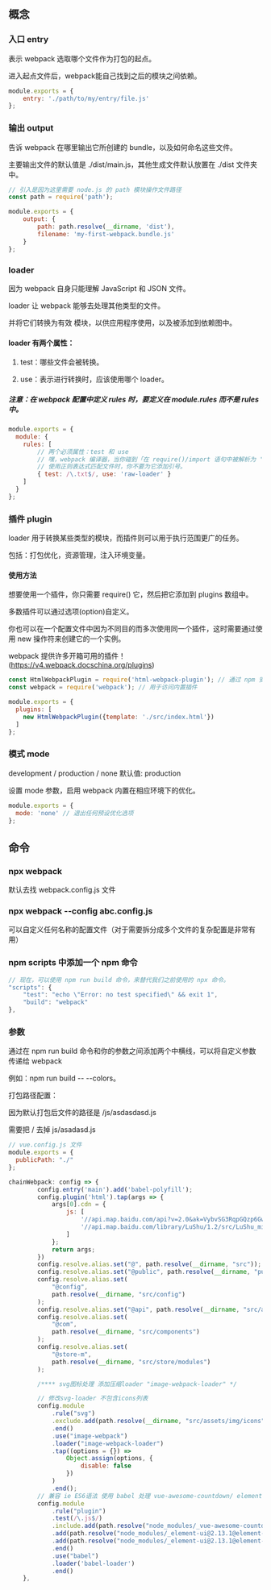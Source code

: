 ## 概念


### 入口 entry

表示 webpack 选取哪个文件作为打包的起点。

进入起点文件后，webpack能自己找到之后的模块之间依赖。

```js
module.exports = {
    entry: './path/to/my/entry/file.js'
};
```


### 输出 output

告诉 webpack 在哪里输出它所创建的 bundle，以及如何命名这些文件。

主要输出文件的默认值是 ./dist/main.js，其他生成文件默认放置在 ./dist 文件夹中。

```js
// 引入是因为这里需要 node.js 的 path 模块操作文件路径
const path = require('path');

module.exports = {
    output: {
        path: path.resolve(__dirname, 'dist'),
        filename: 'my-first-webpack.bundle.js'
    }
};
```


### loader

因为 webpack 自身只能理解 JavaScript 和 JSON 文件。

loader 让 webpack 能够去处理其他类型的文件。

并将它们转换为有效 模块，以供应用程序使用，以及被添加到依赖图中。


#### loader 有两个属性：

1. test：哪些文件会被转换。

2. use：表示进行转换时，应该使用哪个 loader。

##### 注意：在 webpack 配置中定义 rules 时，要定义在 module.rules 而不是 rules 中。

```js
module.exports = {
  module: {
    rules: [
        // 两个必须属性：test 和 use
        // 嘿，webpack 编译器，当你碰到「在 require()/import 语句中被解析为 '.txt' 的路径」时，在你对它打包之前，先 使用 raw-loader 转换一下。”
        // 使用正则表达式匹配文件时，你不要为它添加引号。
        { test: /\.txt$/, use: 'raw-loader' }
    ]
  }
};

```



### 插件 plugin

loader 用于转换某些类型的模块，而插件则可以用于执行范围更广的任务。

包括：打包优化，资源管理，注入环境变量。

#### 使用方法

想要使用一个插件，你只需要 require() 它，然后把它添加到 plugins 数组中。

多数插件可以通过选项(option)自定义。

你也可以在一个配置文件中因为不同目的而多次使用同一个插件，这时需要通过使用 new 操作符来创建它的一个实例。

webpack 提供许多开箱可用的插件！(https://v4.webpack.docschina.org/plugins)

```js
const HtmlWebpackPlugin = require('html-webpack-plugin'); // 通过 npm 安装
const webpack = require('webpack'); // 用于访问内置插件

module.exports = {
  plugins: [
    new HtmlWebpackPlugin({template: './src/index.html'})
  ]
};
```



### 模式 mode

development / production / none  默认值: production

设置 mode 参数，启用 webpack 内置在相应环境下的优化。

```js
module.exports = {
  mode: 'none' // 退出任何预设优化选项
};
```





## 命令

### npx webpack 

默认去找 webpack.config.js 文件

### npx webpack --config abc.config.js

可以自定义任何名称的配置文件（对于需要拆分成多个文件的复杂配置是非常有用）


### npm scripts 中添加一个 npm 命令

```js
// 现在，可以使用 npm run build 命令，来替代我们之前使用的 npx 命令。
"scripts": {
    "test": "echo \"Error: no test specified\" && exit 1",
    "build": "webpack"
},
```

### 参数

通过在 npm run build 命令和你的参数之间添加两个中横线，可以将自定义参数传递给 webpack

例如：npm run build -- --colors。



打包路径配置：

因为默认打包后文件的路径是 /js/asdasdasd.js

需要把 / 去掉 js/asadasd.js
```javascript
// vue.config.js 文件
module.exports = {
  publicPath: "./"
};

```



```javascript
chainWebpack: config => {
        config.entry('main').add('babel-polyfill');
        config.plugin('html').tap(args => {
            args[0].cdn = {
                js: [
                    '//api.map.baidu.com/api?v=2.0&ak=VybvSG3RqpGQzp6GwlzNOmiq&s=1',
                    '//api.map.baidu.com/library/LuShu/1.2/src/LuShu_min.js'
                ]
            };
            return args;
        })
        config.resolve.alias.set("@", path.resolve(__dirname, "src"));
        config.resolve.alias.set("@public", path.resolve(__dirname, "public"));
        config.resolve.alias.set(
            "@config",
            path.resolve(__dirname, "src/config")
        );
        config.resolve.alias.set("@api", path.resolve(__dirname, "src/api"));
        config.resolve.alias.set(
            "@com",
            path.resolve(__dirname, "src/components")
        );
        config.resolve.alias.set(
            "@store-m",
            path.resolve(__dirname, "src/store/modules")
        );

        /**** svg图标处理 添加压缩loader "image-webpack-loader" */

        // 修改svg-loader 不包含icons列表
        config.module
            .rule("svg")
            .exclude.add(path.resolve(__dirname, "src/assets/img/icons"))
            .end()
            .use("image-webpack")
            .loader("image-webpack-loader")
            .tap((options = {}) =>
                Object.assign(options, {
                    disable: false
                })
            )
            .end();
        // 兼容 ie ES6语法 使用 babel 处理 vue-awesome-countdown/ element-ui
        config.module
            .rule("plugin")
            .test(/\.js$/)
            .include.add(path.resolve("node_modules/_vue-awesome-countdown@1.0.26@vue-awesome-countdown"))
            .add(path.resolve("node_modules/_element-ui@2.13.1@element-ui/packages"))
            .add(path.resolve("node_modules/_element-ui@2.13.1@element-ui/src"))
            .end()
            .use("babel")
            .loader('babel-loader')
            .end()
    },

```